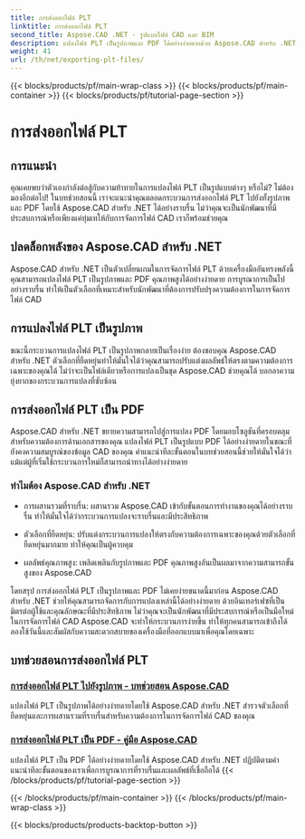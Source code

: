 ```yaml
---
title: การส่งออกไฟล์ PLT
linktitle: การส่งออกไฟล์ PLT
second_title: Aspose.CAD .NET - รูปแบบไฟล์ CAD และ BIM
description: แปลงไฟล์ PLT เป็นรูปภาพและ PDF ได้อย่างง่ายดายด้วย Aspose.CAD สำหรับ .NET สำรวจการผสานรวมที่ราบรื่นและตัวเลือกที่ยืดหยุ่นสำหรับการจัดการไฟล์ CAD
weight: 41
url: /th/net/exporting-plt-files/
---
```


{{< blocks/products/pf/main-wrap-class >}}
{{< blocks/products/pf/main-container >}}
{{< blocks/products/pf/tutorial-page-section >}}

# การส่งออกไฟล์ PLT


## การแนะนำ

คุณเคยพบว่าตัวเองกำลังต่อสู้กับความท้าทายในการแปลงไฟล์ PLT เป็นรูปแบบต่างๆ หรือไม่? ไม่ต้องมองอีกต่อไป! ในบทช่วยสอนนี้ เราจะแนะนำคุณตลอดกระบวนการส่งออกไฟล์ PLT ไปยังทั้งรูปภาพและ PDF โดยใช้ Aspose.CAD สำหรับ .NET ได้อย่างราบรื่น ไม่ว่าคุณจะเป็นนักพัฒนาที่มีประสบการณ์หรือเพียงแค่ทุ่มเทให้กับการจัดการไฟล์ CAD เราก็พร้อมช่วยคุณ

## ปลดล็อกพลังของ Aspose.CAD สำหรับ .NET

Aspose.CAD สำหรับ .NET เป็นตัวเปลี่ยนเกมในการจัดการไฟล์ PLT ด้วยเครื่องมืออันทรงพลังนี้ คุณสามารถแปลงไฟล์ PLT เป็นรูปภาพและ PDF คุณภาพสูงได้อย่างง่ายดาย การบูรณาการเป็นไปอย่างราบรื่น ทำให้เป็นตัวเลือกที่เหมาะสำหรับนักพัฒนาที่ต้องการปรับปรุงความต้องการในการจัดการไฟล์ CAD

## การแปลงไฟล์ PLT เป็นรูปภาพ

ขณะนี้กระบวนการแปลงไฟล์ PLT เป็นรูปภาพกลายเป็นเรื่องง่าย ต้องขอบคุณ Aspose.CAD สำหรับ .NET ตัวเลือกที่ยืดหยุ่นทำให้มั่นใจได้ว่าคุณสามารถปรับแต่งผลลัพธ์ให้ตรงตามความต้องการเฉพาะของคุณได้ ไม่ว่าจะเป็นไฟล์เดียวหรือการแปลงเป็นชุด Aspose.CAD ช่วยคุณได้ บอกลาความยุ่งยากของกระบวนการแปลงที่ซับซ้อน

## การส่งออกไฟล์ PLT เป็น PDF

Aspose.CAD สำหรับ .NET ขยายความสามารถไปสู่การแปลง PDF โดยมอบโซลูชันที่ครอบคลุมสำหรับความต้องการด้านเอกสารของคุณ แปลงไฟล์ PLT เป็นรูปแบบ PDF ได้อย่างง่ายดายในขณะที่ยังคงความสมบูรณ์ของข้อมูล CAD ของคุณ คำแนะนำทีละขั้นตอนในบทช่วยสอนนี้ช่วยให้มั่นใจได้ว่าแม้แต่ผู้ที่เริ่มใช้กระบวนการใหม่ก็สามารถนำทางได้อย่างง่ายดาย

### ทำไมต้อง Aspose.CAD สำหรับ .NET

- การผสานรวมที่ราบรื่น: ผสานรวม Aspose.CAD เข้ากับขั้นตอนการทำงานของคุณได้อย่างราบรื่น ทำให้มั่นใจได้ว่ากระบวนการแปลงจะราบรื่นและมีประสิทธิภาพ
  
- ตัวเลือกที่ยืดหยุ่น: ปรับแต่งกระบวนการแปลงให้ตรงกับความต้องการเฉพาะของคุณด้วยตัวเลือกที่ยืดหยุ่นมากมาย ทำให้คุณเป็นผู้ควบคุม

- ผลลัพธ์คุณภาพสูง: เพลิดเพลินกับรูปภาพและ PDF คุณภาพสูงอันเป็นผลมาจากความสามารถขั้นสูงของ Aspose.CAD

โดยสรุป การส่งออกไฟล์ PLT เป็นรูปภาพและ PDF ไม่เคยง่ายขนาดนี้มาก่อน Aspose.CAD สำหรับ .NET ช่วยให้คุณสามารถจัดการกับการแปลงเหล่านี้ได้อย่างง่ายดาย ด้วยอินเทอร์เฟซที่เป็นมิตรต่อผู้ใช้และคุณลักษณะที่มีประสิทธิภาพ ไม่ว่าคุณจะเป็นนักพัฒนาที่มีประสบการณ์หรือเป็นมือใหม่ในการจัดการไฟล์ CAD Aspose.CAD จะทำให้กระบวนการง่ายขึ้น ทำให้ทุกคนสามารถเข้าถึงได้ ลองใช้วันนี้และสัมผัสกับความสะดวกสบายของเครื่องมือที่ออกแบบมาเพื่อคุณโดยเฉพาะ
## บทช่วยสอนการส่งออกไฟล์ PLT
### [การส่งออกไฟล์ PLT ไปยังรูปภาพ - บทช่วยสอน Aspose.CAD](./exporting-plt-files-to-image/)
แปลงไฟล์ PLT เป็นรูปภาพได้อย่างง่ายดายโดยใช้ Aspose.CAD สำหรับ .NET สำรวจตัวเลือกที่ยืดหยุ่นและการผสานรวมที่ราบรื่นสำหรับความต้องการในการจัดการไฟล์ CAD ของคุณ
### [การส่งออกไฟล์ PLT เป็น PDF - คู่มือ Aspose.CAD](./exporting-plt-files-to-pdf/)
แปลงไฟล์ PLT เป็น PDF ได้อย่างง่ายดายโดยใช้ Aspose.CAD สำหรับ .NET ปฏิบัติตามคำแนะนำทีละขั้นตอนของเราเพื่อการบูรณาการที่ราบรื่นและผลลัพธ์ที่เชื่อถือได้
{{< /blocks/products/pf/tutorial-page-section >}}

{{< /blocks/products/pf/main-container >}}
{{< /blocks/products/pf/main-wrap-class >}}

{{< blocks/products/products-backtop-button >}}
